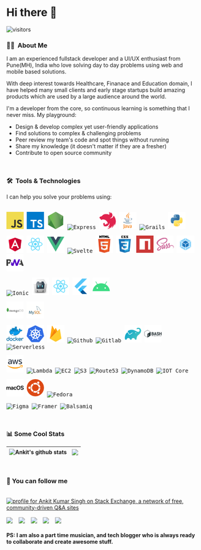 # Hi there 👋

![visitors](https://visitor-badge.laobi.icu/badge?page_id=ankit18singh)

### 👨‍💻 &nbsp;About Me

I am an experienced fullstack developer and a UI/UX enthusiast from Pune(MH), India who love solving day to day problems using web and mobile based solutions.

With deep interest towards Healthcare, Finanace and Education domain, I have helped many small clients and early stage startups build amazing products which are used by a large audience around the world.

I'm a developer from the core, so continuous learning is something that I never miss. My playground:

- Design & develop complex yet user-friendly applications
- Find solutions to complex & challenging problems
- Peer review my team's code and spot things without running
- Share my knowledge (it doesn't matter if they are a fresher)
- Contribute to open source community

<br>

### 🛠 &nbsp;Tools & Technologies

I can help you solve your problems using:
<br><br>

<kbd><img height="45" title="JavaScript" src="https://raw.githubusercontent.com/github/explore/80688e429a7d4ef2fca1e82350fe8e3517d3494d/topics/javascript/javascript.png"></kbd>&nbsp;
<kbd><img height="45" title="TypeScript" src="https://raw.githubusercontent.com/github/explore/80688e429a7d4ef2fca1e82350fe8e3517d3494d/topics/typescript/typescript.png"></kbd>&nbsp;
<kbd><img height="45" title="Node" src="https://raw.githubusercontent.com/github/explore/80688e429a7d4ef2fca1e82350fe8e3517d3494d/topics/nodejs/nodejs.png"></kbd>&nbsp;
<kbd><img height="45" title="Express" src="https://upload.wikimedia.org/wikipedia/commons/6/64/Expressjs.png"></kbd>&nbsp;
<kbd><img height="45" title="NestJS" src="https://raw.githubusercontent.com/github/explore/37c71fdca4e12086faf8c7009793d2eb588c914e/topics/nestjs/nestjs.png"></kbd>&nbsp;
<kbd><img height="45" title="Java" src="https://raw.githubusercontent.com/github/explore/80688e429a7d4ef2fca1e82350fe8e3517d3494d/topics/java/java.png"></kbd>&nbsp;
<kbd><img height="45" title="Grails" src="https://grails.org/images/grails_logo.svg"></kbd>&nbsp;
<kbd><img height="45" title="Python" src="https://raw.githubusercontent.com/github/explore/80688e429a7d4ef2fca1e82350fe8e3517d3494d/topics/python/python.png"></kbd>&nbsp;
<br> 

<kbd><img height="45" title="Angular" src="https://raw.githubusercontent.com/github/explore/80688e429a7d4ef2fca1e82350fe8e3517d3494d/topics/angular/angular.png"></kbd>&nbsp;
<kbd><img height="45" title="React" src="https://raw.githubusercontent.com/github/explore/80688e429a7d4ef2fca1e82350fe8e3517d3494d/topics/react/react.png"></kbd>&nbsp;
<kbd><img height="45" title="Vue" src="https://raw.githubusercontent.com/github/explore/80688e429a7d4ef2fca1e82350fe8e3517d3494d/topics/vue/vue.png"></kbd>&nbsp;
<kbd><img height="45" title="Svelte" src="https://upload.wikimedia.org/wikipedia/commons/thumb/1/1b/Svelte_Logo.svg/1200px-Svelte_Logo.svg.png"></kbd>&nbsp;
<kbd><img height="45" title="HTML" src="https://raw.githubusercontent.com/github/explore/80688e429a7d4ef2fca1e82350fe8e3517d3494d/topics/html/html.png"></kbd>&nbsp;
<kbd><img height="45" title="CSS" src="https://raw.githubusercontent.com/github/explore/80688e429a7d4ef2fca1e82350fe8e3517d3494d/topics/css/css.png"></kbd>&nbsp;
<kbd><img height="45" title="NPM" src="https://raw.githubusercontent.com/github/explore/80688e429a7d4ef2fca1e82350fe8e3517d3494d/topics/npm/npm.png"></kbd>&nbsp;
<kbd><img height="45" title="SASS" src="https://raw.githubusercontent.com/github/explore/80688e429a7d4ef2fca1e82350fe8e3517d3494d/topics/sass/sass.png"></kbd>&nbsp;
<kbd><img height="45" title="Webpack" src="https://raw.githubusercontent.com/github/explore/80688e429a7d4ef2fca1e82350fe8e3517d3494d/topics/webpack/webpack.png"></kbd>&nbsp;
<kbd><img height="45" title="PWA" src="https://raw.githubusercontent.com/github/explore/80688e429a7d4ef2fca1e82350fe8e3517d3494d/topics/pwa/pwa.png"></kbd>&nbsp;

<kbd><img height="45" title="Ionic" src="https://ionicframework.com/img/meta/logo.png"></kbd>&nbsp;
<kbd><img height="45" title="Cordova" src="https://raw.githubusercontent.com/github/explore/4e78b534204b949518e0115bef9fee5194dcb152/topics/cordova/cordova.png"></kbd>&nbsp;
<kbd><img height="45" title="React Native" src="https://raw.githubusercontent.com/github/explore/80688e429a7d4ef2fca1e82350fe8e3517d3494d/topics/react-native/react-native.png"></kbd>&nbsp;
<kbd><img height="45" title="Flutter" src="https://raw.githubusercontent.com/github/explore/80688e429a7d4ef2fca1e82350fe8e3517d3494d/topics/flutter/flutter.png"></kbd>&nbsp;
<kbd><img height="45" title="Android" src="https://raw.githubusercontent.com/github/explore/80688e429a7d4ef2fca1e82350fe8e3517d3494d/topics/android/android.png"></kbd>&nbsp;
<br>

<kbd><img height="45" title="MongoDB" src="https://raw.githubusercontent.com/github/explore/80688e429a7d4ef2fca1e82350fe8e3517d3494d/topics/mongodb/mongodb.png"></kbd>&nbsp;
<kbd><img height="45" title="MySQL" src="https://raw.githubusercontent.com/github/explore/80688e429a7d4ef2fca1e82350fe8e3517d3494d/topics/mysql/mysql.png"></kbd>&nbsp;
<br>

<kbd><img height="45" title="Docker" src="https://raw.githubusercontent.com/github/explore/fbceb94436312b6dacde68d122a5b9c7d11f9524/topics/docker/docker.png"></kbd>&nbsp;
<kbd><img height="45" title="Kubernates" src="https://raw.githubusercontent.com/github/explore/fbceb94436312b6dacde68d122a5b9c7d11f9524/topics/kubernetes/kubernetes.png"></kbd>&nbsp;
<kbd><img height="45" title="Firebase" src="https://raw.githubusercontent.com/github/explore/fbceb94436312b6dacde68d122a5b9c7d11f9524/topics/firebase/firebase.png"></kbd>&nbsp;
<kbd><img height="45" title="Github" src="https://upload.wikimedia.org/wikipedia/commons/9/91/Octicons-mark-github.svg"></kbd>&nbsp;
<kbd><img height="45" title="Gitlab" src="https://www.cloudservices.store/site/wp-content/uploads/2020/10/logo-extra-whitespace.png"></kbd>&nbsp;
<kbd><img height="45" title="Gradle" src="https://raw.githubusercontent.com/github/explore/59009b1589a883459c0ae19044e3e7e3ec0c4e0a/topics/gradle/gradle.png"></kbd>&nbsp;
<kbd><img height="45" title="Bash" src="https://raw.githubusercontent.com/github/explore/80688e429a7d4ef2fca1e82350fe8e3517d3494d/topics/bash/bash.png"></kbd>&nbsp;
<kbd><img height="45" title="Serverless" src="https://www.kindpng.com/picc/m/152-1522193_serverless-framework-serverless-inc-hd-png-download.png"></kbd>&nbsp;<br>

<kbd><img height="45" title="AWS" src="https://raw.githubusercontent.com/github/explore/fbceb94436312b6dacde68d122a5b9c7d11f9524/topics/aws/aws.png"></kbd>&nbsp;
<kbd><img height="45" title="Lambda" src="https://upload.wikimedia.org/wikipedia/commons/thumb/5/5c/Amazon_Lambda_architecture_logo.svg/800px-Amazon_Lambda_architecture_logo.svg.png"></kbd>&nbsp;
<kbd><img height="45" title="EC2" src="https://cdn.freebiesupply.com/logos/large/2x/aws-ec2-logo-png-transparent.png"></kbd>&nbsp;
<kbd><img height="45" title="S3" src="https://user-images.githubusercontent.com/13767678/168494370-41b349b8-c680-4213-a83d-6690ec61b05b.png"></kbd>&nbsp;
<kbd><img height="45" title="Route53" src="https://seeklogo.com/images/A/aws-route-53-logo-EEB0D14819-seeklogo.com.png"></kbd>&nbsp;
<kbd><img height="45" title="DynamoDB" src="https://upload.wikimedia.org/wikipedia/commons/f/fd/DynamoDB.png"></kbd>&nbsp;
<kbd><img height="45" title="IOT Core" src="https://play-lh.googleusercontent.com/tXi5rTVQdi3Nk24wdUKOED1NA0ovw6GsZmfLSjZQNRmLUDtdAPVaas7NujI9Pc4ttrU"></kbd>&nbsp;

<kbd><img height="45" title="macOS" src="https://raw.githubusercontent.com/github/explore/80688e429a7d4ef2fca1e82350fe8e3517d3494d/topics/macos/macos.png"></kbd>&nbsp;
<kbd><img height="45" title="Ubuntu" src="https://raw.githubusercontent.com/github/explore/80688e429a7d4ef2fca1e82350fe8e3517d3494d/topics/ubuntu/ubuntu.png"></kbd>&nbsp;
<kbd><img height="45" title="Fedora" src="https://upload.wikimedia.org/wikipedia/commons/thumb/3/3f/Fedora_logo.svg/1200px-Fedora_logo.svg.png"></kbd>&nbsp;

<kbd><img height="45" title="Figma" src="https://upload.wikimedia.org/wikipedia/commons/3/33/Figma-logo.svg"></kbd>&nbsp;
<kbd><img height="45" title="Framer" src="https://cdn.icon-icons.com/icons2/2699/PNG/512/framer_logo_icon_169149.png"></kbd>&nbsp;
<kbd><img height="45" title="Balsamiq" src="https://w7.pngwing.com/pngs/196/91/png-transparent-balsamiq-mockup-website-wireframe-computer-icons-user-interface-mockups-logo-white-face-user-interface-design-thumbnail.png"></kbd>&nbsp;

<br>

### 📊 Some Cool Stats

| <img align="center" src="https://github-readme-stats.vercel.app/api?username=ankit18singh&show_icons=true&include_all_commits=true&theme=buefy&hide_border=true" alt="Ankit's github stats" /> | <img align="center" src="https://github-readme-stats.vercel.app/api/top-langs/?username=ankit18singh&layout=compact&theme=buefy&hide_border=true&cache_seconds=1800" /> |
| ------------- | ------------- |

<br>

### 📮 You can follow me
<br>
<a href="https://stackexchange.com/users/8277299/ankit-kumar-singh"><img src="https://stackexchange.com/users/flair/8277299.png" width="208" height="58" alt="profile for Ankit Kumar Singh on Stack Exchange, a network of free, community-driven Q&amp;A sites" title="profile for Ankit Kumar Singh on Stack Exchange, a network of free, community-driven Q&amp;A sites" /></a>
<br>
<br>
<a align="center" href="https://www.linkedin.com/in/ankit-kumar-singh-623a8981/"><img src="https://upload.wikimedia.org/wikipedia/commons/thumb/c/ca/LinkedIn_logo_initials.png/800px-LinkedIn_logo_initials.png" width="25px"></a> 
&nbsp;&nbsp;
<a align="center" href="https://medium.com/@aj.ankitsingh"><img src="https://upload.wikimedia.org/wikipedia/commons/thumb/e/ec/Medium_logo_Monogram.svg/1200px-Medium_logo_Monogram.svg.png" width="25px"></a>
&nbsp;&nbsp;
<a align="center" href="https://twitter.com/im_ankitsingh"><img src="https://upload.wikimedia.org/wikipedia/sco/thumb/9/9f/Twitter_bird_logo_2012.svg/1200px-Twitter_bird_logo_2012.svg.png" width="25px"></a>
&nbsp;&nbsp;
<a align="center" href="https://open.spotify.com/artist/34ZSrJBEXVn59gol4sxf1H"><img src="https://upload.wikimedia.org/wikipedia/commons/thumb/1/19/Spotify_logo_without_text.svg/1200px-Spotify_logo_without_text.svg.png" width="25px"></a>
&nbsp;&nbsp;
<a align="center" href="https://www.instagram.com/im_ankitsingh"><img src="https://www.uni-giessen.de/fbz/fb04/institute/geschichte/fachjournalistik/bilder/Logos/instagram-logo/image_preview" width="25px"></a>
&nbsp;&nbsp;

#### PS: I am also a part time musician, and tech blogger who is always ready to collaborate and create awesome stuff.

<br>

